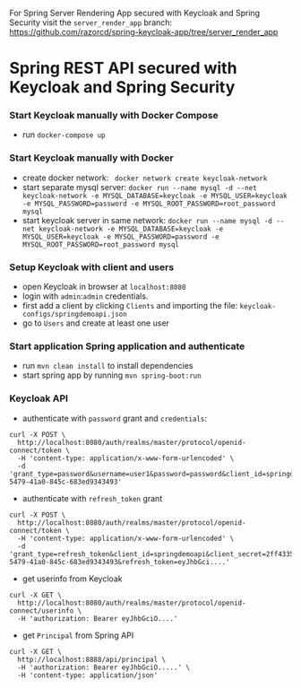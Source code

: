 For Spring Server Rendering App secured with Keycloak and Spring Security visit the `server_render_app` branch:
https://github.com/razorcd/spring-keycloak-app/tree/server_render_app


# Spring REST API secured with Keycloak and Spring Security

### Start Keycloak manually with Docker Compose
- run `docker-compose up`

### Start Keycloak manually with Docker

- create docker network:
` docker network create keycloak-network`
- start separate mysql server:
`docker run --name mysql -d --net keycloak-network -e MYSQL_DATABASE=keycloak -e MYSQL_USER=keycloak -e MYSQL_PASSWORD=password -e MYSQL_ROOT_PASSWORD=root_password mysql`
- start keycloak server in same network:
`docker run --name mysql -d --net keycloak-network -e MYSQL_DATABASE=keycloak -e MYSQL_USER=keycloak -e MYSQL_PASSWORD=password -e MYSQL_ROOT_PASSWORD=root_password mysql`

### Setup Keycloak with client and users

- open Keycloak in browser at `localhost:8080`
- login with `admin`:`admin` credentials.
- first add a client by clicking `Clients` and importing the file: `keycloak-configs/springdemoapi.json`
- go to `Users` and create at least one user

### Start application Spring application and authenticate
- run `mvn clean install` to install dependencies
- start spring app by running `mvn spring-boot:run`


### Keycloak API


- authenticate with `password` grant and `credentials`:
```
curl -X POST \
  http://localhost:8080/auth/realms/master/protocol/openid-connect/token \
  -H 'content-type: application/x-www-form-urlencoded' \
  -d 'grant_type=password&username=user1&password=password&client_id=springdemoapi&client_secret=2ff43352-5479-41a0-845c-683ed9343493'
```

- authenticate with `refresh_token` grant
```
curl -X POST \
  http://localhost:8080/auth/realms/master/protocol/openid-connect/token \
  -H 'content-type: application/x-www-form-urlencoded' \
  -d 'grant_type=refresh_token&client_id=springdemoapi&client_secret=2ff43352-5479-41a0-845c-683ed9343493&refresh_token=eyJhbGci....'
```

- get userinfo from Keycloak
```
curl -X GET \
  http://localhost:8080/auth/realms/master/protocol/openid-connect/userinfo \
  -H 'authorization: Bearer eyJhbGciO....'
```

- get `Principal` from Spring API
```
curl -X GET \
  http://localhost:8888/api/principal \
  -H 'authorization: Bearer eyJhbGciO.....' \
  -H 'content-type: application/json'
``` 
  
  
  
